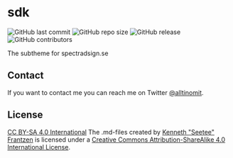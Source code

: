 # sdk

![GitHub last commit](https://img.shields.io/github/last-commit/seetee/manual)
![GitHub repo size](https://img.shields.io/github/repo-size/seetee/manual)
![GitHub release](https://img.shields.io/github/v/release/seetee/manual)
![GitHub contributors](https://img.shields.io/github/contributors/seetee/manual)

The subtheme for spectradsign.se

## Contact

If you want to contact me you can reach me on Twitter [@alltinomit](https://twitter.com/alltinomit).

## License

[CC BY-SA 4.0 International](https://i.creativecommons.org/l/by-sa/4.0/88x31.png)
  The .md-files created by [Kenneth "Seetee" Frantzen](https://github.com/seetee/manual) is licensed under a [Creative Commons Attribution-ShareAlike 4.0 International License](http://creativecommons.org/licenses/by-sa/4.0/).
